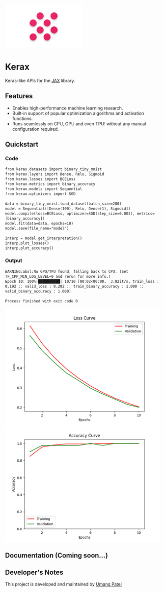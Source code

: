 ![kerax library logo](assets/logo.png "Kerax library")

# Kerax

Keras-like APIs for the [JAX](https://github.com/google/jax) library.


## Features

* Enables high-performance machine learning research.
* Built-in support of popular optimization algorithms and activation functions.
* Runs seamlessly on CPU, GPU and even TPU! without any manual configuration required.

## Quickstart

### Code

```python3
from kerax.datasets import binary_tiny_mnist
from kerax.layers import Dense, Relu, Sigmoid
from kerax.losses import BCELoss
from kerax.metrics import binary_accuracy
from kerax.models import Sequential
from kerax.optimizers import SGD

data = binary_tiny_mnist.load_dataset(batch_size=200)
model = Sequential([Dense(100), Relu, Dense(1), Sigmoid])
model.compile(loss=BCELoss, optimizer=SGD(step_size=0.003), metrics=[binary_accuracy])
model.fit(data=data, epochs=10)
model.save(file_name="model")

interp = model.get_interpretation()
interp.plot_losses()
interp.plot_accuracy()
```
### Output

```terminal
WARNING:absl:No GPU/TPU found, falling back to CPU. (Set TF_CPP_MIN_LOG_LEVEL=0 and rerun for more info.)
Epoch 10: 100%|██████████| 10/10 [00:02<00:00,  3.82it/s, train_loss : 0.192 :: valid_loss : 0.202 :: train_binary_accuracy : 1.000 :: valid_binary_accuracy : 1.000]

Process finished with exit code 0
```

![Quickstart code Loss Curves](assets/quickstart_code_loss_curves.png "Loss Curves")
![Quickstart code Accuracy Curves](assets/quickstart_code_acc_curves.png "Accuracy Curves")

## Documentation (Coming soon...)

## Developer's Notes

This project is developed and maintained by [Umang Patel](https://github.com/umangjpatel)